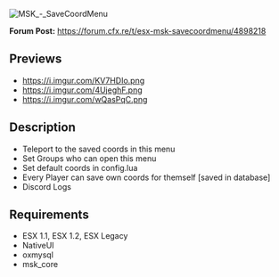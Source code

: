 ![MSK_-_SaveCoordMenu](https://github.com/MSK-Scripts/msk_saveCoordMenu/assets/49867381/eed95852-cba9-4fdd-a92e-9a12bd901db6)

**Forum Post:** https://forum.cfx.re/t/esx-msk-savecoordmenu/4898218

## Previews
* https://i.imgur.com/KV7HDIo.png
* https://i.imgur.com/4UjeghF.png
* https://i.imgur.com/wQasPqC.png

## Description
* Teleport to the saved coords in this menu
* Set Groups who can open this menu
* Set default coords in config.lua
* Every Player can save own coords for themself [saved in database]
* Discord Logs

## Requirements
* ESX 1.1, ESX 1.2, ESX Legacy
* NativeUI
* oxmysql
* msk_core
